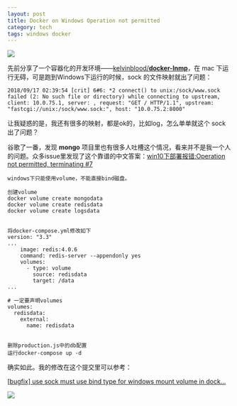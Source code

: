```yaml
---
layout: post
title: Docker on Windows Operation not permitted
category: tech
tags: windows docker
---
```

![](https://cdn.kelu.org/blog/tags/docker.jpg)

先前分享了一个容器化的开发环境——[kelvinblood/**docker-lnmp**](https://github.com/kelvinblood/docker-lnmp)，在 mac 下运行无碍，可是跑到Windows下运行的时候，sock 的文件映射就出了问题：

```
2018/09/17 02:39:54 [crit] 6#6: *2 connect() to unix:/sock/www.sock failed (2: No such file or directory) while connecting to upstream, client: 10.0.75.1, server: , request: "GET / HTTP/1.1", upstream: "fastcgi://unix:/sock/www.sock:", host: "10.0.75.2:8000"
```

让我疑惑的是，我还有很多的映射，都是ok的，比如log，怎么单单就这个 sock 出了问题？

谷歌了一番，发现 **mongo** 项目里也有很多人吐槽这个情况，看来并不是我一个人的问题。众多issue里发现了这个靠谱的中文答案：[win10下部署报错:Operation not permitted, terminating #7](https://github.com/easy-mock/easy-mock-docker/issues/7#issuecomment-399405207)



```
windows下只能使用volume，不能直接bind磁盘。

创建volume
docker volume create mongodata
docker volume create redisdata
docker volume create logsdata


将docker-compose.yml修改如下
version: "3.3"
...
    image: redis:4.0.6
    command: redis-server --appendonly yes
    volumes:
      - type: volume
        source: redisdata
        target: /data
...

# 一定要声明volumes
volumes:
  redisdata:
    external:
      name: redisdata
      
      
删除production.js中的db配置
运行docker-compose up -d
```

确实如此。我的修改在这个提交里可以参考：

[[bugfix\] use sock must use bind type for windows mount volume in dock…](https://github.com/kelvinblood/docker-lnmp/commit/8a45d278ac431f491bc719d6946dc6f5fa69f2d6)

![](https://cdn.kelu.org/blog/2018/09/18141034.jpg)
